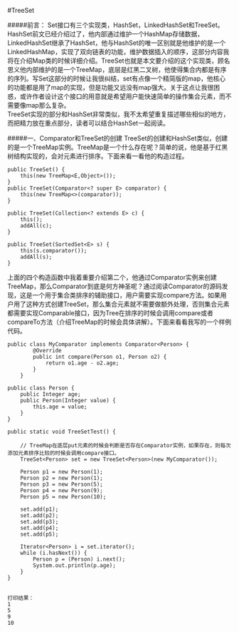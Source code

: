 #TreeSet

#####前言：
Set接口有三个实现类，HashSet，LinkedHashSet和TreeSet。HashSet前文已经介绍过了，他内部通过维护一个HashMap存储数据，LinkedHashSet继承了HashSet，他与HashSet的唯一区别就是他维护的是一个LinkedHashMap，实现了双向链表的功能，维护数据插入的顺序，这部分内容我将在介绍Map类的时候详细介绍。TreeSet也就是本文要介绍的这个实现类，顾名思义他内部维护的是一个TreeMap，底层是红黑二叉树，他使得集合内都是有序的序列。写Set这部分的时候让我很纠结，set有点像一个精简版的map，他核心的功能都是用了map的实现，但是功能又远没有map强大。关于这点让我很困惑，或许作者设计这个接口的用意就是希望用户能快速简单的操作集合元素，而不需要像map那么复杂。  
TreeSet实现的部分和HashSet非常类似，我不太希望重复描述哪些相似的地方，而把精力放在重点部分，读者可以结合HashSet一起阅读。  

#####一、Comparator和TreeSet的创建
TreeSet的创建和HashSet类似，创建的是一个TreeMap实例。TreeMap是一个什么存在呢？简单的说，他是基于红黑树结构实现的，会对元素进行排序。下面来看一看他的构造过程。  
```
public TreeSet() {
    this(new TreeMap<E,Object>());
}
public TreeSet(Comparator<? super E> comparator) {
    this(new TreeMap<>(comparator));
}

public TreeSet(Collection<? extends E> c) {
    this();
    addAll(c);
}

public TreeSet(SortedSet<E> s) {
    this(s.comparator());
    addAll(s);
}
```
上面的四个构造函数中我着重要介绍第二个，他通过Comparator实例来创建TreeMap，那么Comparator到底是何方神圣呢？通过阅读Comparator的源码发现，这是一个用于集合类排序的辅助接口，用户需要实现compare方法。如果用户用了这种方式创建TreeSet，那么集合元素就不需要做额外处理，否则集合元素都需要实现Comparable接口，因为Tree在排序的时候会调用compare或者compareTo方法（介绍TreeMap的时候会具体讲解）。下面来看看我写的一个样例代码。  

```
public class MyComparator implements Comparator<Person> {
		@Override
		public int compare(Person o1, Person o2) {
			return o1.age - o2.age;
		}
	}
    
public class Person {
    public Integer age;
    public Person(Integer value) {
        this.age = value;
    }
}

public static void TreeSetTest() {

	// TreeMap在底层put元素的时候会判断是否存在Comparator实例，如果存在，则每次添加元素排序比较的时候会调用compare接口。
    TreeSet<Person> set = new TreeSet<Person>(new MyComparator());

    Person p1 = new Person(1);
    Person p2 = new Person(1);
    Person p3 = new Person(5);
    Person p4 = new Person(9);
    Person p5 = new Person(10);

    set.add(p1);
    set.add(p2);
    set.add(p3);
    set.add(p4);
    set.add(p5);

    Iterator<Person> i = set.iterator();
    while (i.hasNext()) {
        Person p = (Person) i.next();
        System.out.println(p.age);
    }
}
	
    
打印结果：
1
5
9
10
```


















